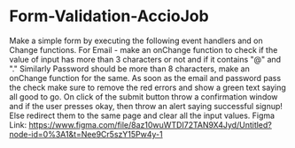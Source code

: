 # Form-Validation-AccioJob
Make a simple form by executing the following event handlers and on Change functions.
For Email - make an onChange function to check if the value of input has more than 3 characters or not and if it contains "@" and "."
Similarly Password should be more than 8 characters, make an onChange function for the same.
As soon as the email and password pass the check make sure to remove the red errors and show a green text saying all good to go.
On click of the submit button throw a confirmation window and if the user presses okay, then throw an alert saying successful signup!
Else redirect them to the same page and clear all the input values.
Figma Link: https://www.figma.com/file/8az10wuWTDI72TAN9X4Jyd/Untitled?node-id=0%3A1&t=Nee9Cr5szY15Pw4y-1
